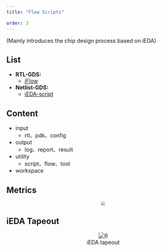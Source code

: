 ```yaml
---
title: "Flow Scripts"

order: 3
---
```

(Mainly introduces the chip design process based on iEDA)

## **List**

- **RTL-GDS:**
  - [iFlow](/tools/auto-scripts/iflow.md)
- **Netlist-GDS:**
  - [iEDA-script](/tools/auto-scripts/iEDA_script.md)

## **Content**

- input
  - rtl、pdk、config
- output
  - log、report、result
- utility
  - script、flow、tool
- workspace

## **Metrics**

<center><img src="/res/images/tools/script/metrics.png" style="zoom:60%;" /></center>

## **iEDA Tapeout**

<center><img src="/res/images/tools/tool/tapeout.png" alt="6" style="zoom:100%;"/></center>
<center>iEDA tapeout</center>

